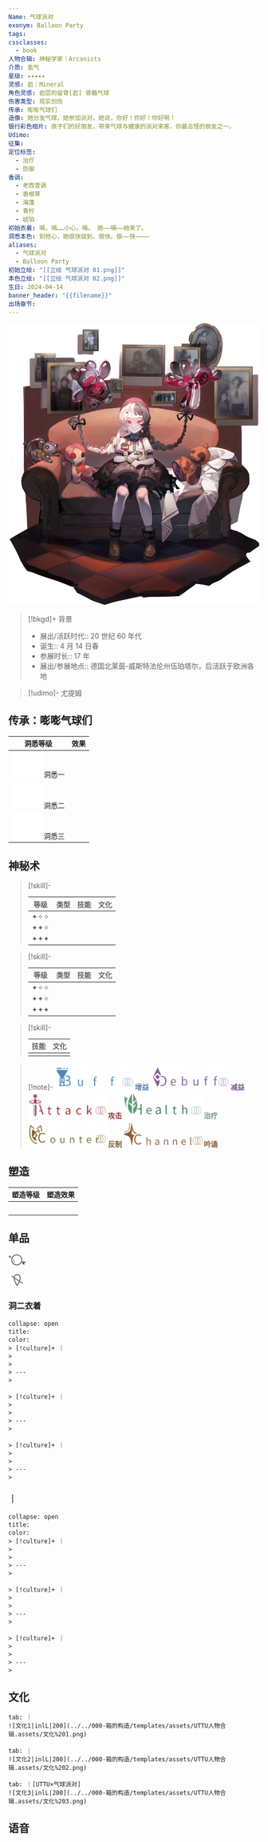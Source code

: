```yaml
---
Name: 气球派对
exonym: Balloon Party
tags: 
cssclasses:
  - book
人物合辑: 神秘学家｜Arcanists
介质: 氢气
星级: ✦✦✦✦✦
灵感: 岩｜Mineral
角色灵感: 岩层的留骨[岩] 骨骼气球
伤害类型: 现实创伤
传承: 嘭嘭气球们
造像: 她分发气球，她参加派对。她说，你好！你好！你好啊！
银行彩色相片: 孩子们的好朋友，带来气球与健康的派对来客，你最古怪的朋友之一。
Udimo: 
征集: 
定位标签:
  - 治疗
  - 防御
香调:
  - 老西普调
  - 香根草
  - 海藻
  - 青柠
  - 琥珀
初始衣着: 嗝，嗝……小心，嗝。 她——嗝——她来了。
洞悉本色: 别担心，她很快就到，很快。很——快————
aliases:
  - 气球派对
  - Balloon Party
初始立绘: "[[立绘 气球派对 01.png]]"
本色立绘: "[[立绘 气球派对 02.png]]"
生日: 2024-04-14
banner_header: "{{filename}}"
出场章节:
---
```

![cover](assets/气球派对｜Balloon%20Party.assets/立绘%20气球派对%2002.png)

> [!bkgd]+ 背景
> - 展出/活跃时代:: 20 世纪 60 年代
> - 诞生:: 4 月 14 日春
> - 参展时长:: 17 年
> - 展出/参展地点:: 德国北莱茵-威斯特法伦州伍珀塔尔，后活跃于欧洲各地

> [!udimo]- 尤提姆
> 
> 

## 传承：嘭嘭气球们

|                                 洞悉等级                                  | 效果  |
| :-------------------------------------------------------------------: | :-: |
| ![洞悉一\|50](../../000-箱的构造/templates/assets/UTTU人物合辑.assets/图标%20洞悉Ⅰ.png)洞悉一 |     |
| ![洞悉二\|50](../../000-箱的构造/templates/assets/UTTU人物合辑.assets/图标%20洞悉Ⅱ.png)洞悉二 |     |
| ![洞悉三\|50](../../000-箱的构造/templates/assets/UTTU人物合辑.assets/图标%20洞悉Ⅲ.png)洞悉三 |     |

## 神秘术

> [!skill]- 
> 
> 
> | 等级  | 类型  | 技能  | 文化  |
> | :-: | :-: | :-: | :-: |
> | ✦✧✧ |     |     |     |
> | ✦✦✧ |     |     |     |
> | ✦✦✦ |     |     |     |
> 

> [!skill]- 
> 
> 
> | 等级  | 类型  | 技能  | 文化  |
> | :-: | :-: | :-: | :-: |
> | ✦✧✧ |     |     |     |
> | ✦✦✧ |     |     |     |
> | ✦✦✦ |     |     |     |
> 

> [!skill]- 
> 
> 
> | 技能 | 文化 |
> | :--: | :--: |
> |      |      |
> 



> [!note]- 
> ![增益](../../000-箱的构造/templates/assets/UTTU人物合辑.assets/Buff.png)<b><font color="#5c87b3">增益</font></b>
> ![减益](../../000-箱的构造/templates/assets/UTTU人物合辑.assets/Debuff.png)<b><font color="#7B5E91">减益</font></b>
> ![攻击](../../000-箱的构造/templates/assets/UTTU人物合辑.assets/Attack.png)<b><font color="#933334">攻击</font></b>
> ![治疗](../../000-箱的构造/templates/assets/UTTU人物合辑.assets/Health.png)<b><font color="#6F967A">治疗</font></b>
> ![反制](../../000-箱的构造/templates/assets/UTTU人物合辑.assets/Counter.png)<b><font color="#78652F">反制</font></b>
> ![吟诵](../../000-箱的构造/templates/assets/UTTU人物合辑.assets/Channel.png)<b><font color="#895C39">吟诵</font></b>

## 塑造

| 塑造等级 | 塑造效果 |
| :--: | :--: |
|      |      |
|      |      |
|      |      |
|      |      |
|      |      |


## 单品

![利齿子儿|inlL](../../000-箱的构造/templates/assets/UTTU人物合辑.assets/货币%20利齿子儿.png)

![纯雨滴|inlL](../../000-箱的构造/templates/assets/UTTU人物合辑.assets/货币%20纯雨滴.png)

### 洞二衣着

````ad-flex
collapse: open
title: 
color: 
> [!culture]+ ｜
> 
> 
> ---
> 

> [!culture]+ ｜
> 
> 
> ---
> 

> [!culture]+ ｜
> 
> 
> ---
> 
````

### ｜

````ad-flex
collapse: open
title: 
color: 
> [!culture]+ ｜
> 
> 
> ---
> 

> [!culture]+ ｜
> 
> 
> ---
> 

> [!culture]+ ｜
> 
> 
> ---
> 
````

## 文化

````tab
tab: ｜
![文化1|inlL|200](../../000-箱的构造/templates/assets/UTTU人物合辑.assets/文化%201.png)

tab: ｜
![文化2|inlL|200](../../000-箱的构造/templates/assets/UTTU人物合辑.assets/文化%202.png)

tab: ｜[UTTU×气球派对]
![文化3|inlL|200](../../000-箱的构造/templates/assets/UTTU人物合辑.assets/文化%203.png)

````

## 语音

